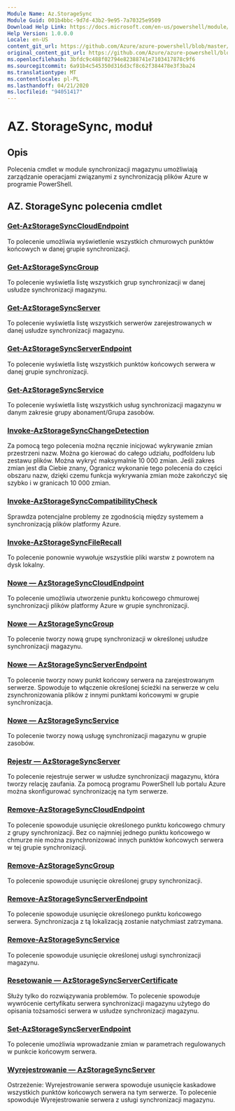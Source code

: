 ```yaml
---
Module Name: Az.StorageSync
Module Guid: 001b4bbc-9d7d-43b2-9e95-7a70325e9509
Download Help Link: https://docs.microsoft.com/en-us/powershell/module/az.storagesync
Help Version: 1.0.0.0
Locale: en-US
content_git_url: https://github.com/Azure/azure-powershell/blob/master/src/StorageSync/StorageSync/help/Az.StorageSync.md
original_content_git_url: https://github.com/Azure/azure-powershell/blob/master/src/StorageSync/StorageSync/help/Az.StorageSync.md
ms.openlocfilehash: 3bfdc9c488f02794e82388741e7103417878c9f6
ms.sourcegitcommit: 6a91b4c545350d316d3cf8c62f384478e3f3ba24
ms.translationtype: MT
ms.contentlocale: pl-PL
ms.lasthandoff: 04/21/2020
ms.locfileid: "94051417"
---
```

# AZ. StorageSync, moduł
## Opis
Polecenia cmdlet w module synchronizacji magazynu umożliwiają zarządzanie operacjami związanymi z synchronizacją plików Azure w programie PowerShell.

## AZ. StorageSync polecenia cmdlet
### [Get-AzStorageSyncCloudEndpoint](Get-AzStorageSyncCloudEndpoint.md)
To polecenie umożliwia wyświetlenie wszystkich chmurowych punktów końcowych w danej grupie synchronizacji.

### [Get-AzStorageSyncGroup](Get-AzStorageSyncGroup.md)
To polecenie wyświetla listę wszystkich grup synchronizacji w danej usłudze synchronizacji magazynu.

### [Get-AzStorageSyncServer](Get-AzStorageSyncServer.md)
To polecenie wyświetla listę wszystkich serwerów zarejestrowanych w danej usłudze synchronizacji magazynu.

### [Get-AzStorageSyncServerEndpoint](Get-AzStorageSyncServerEndpoint.md)
To polecenie wyświetla listę wszystkich punktów końcowych serwera w danej grupie synchronizacji.

### [Get-AzStorageSyncService](Get-AzStorageSyncService.md)
To polecenie wyświetla listę wszystkich usług synchronizacji magazynu w danym zakresie grupy abonament/Grupa zasobów.

### [Invoke-AzStorageSyncChangeDetection](Invoke-AzStorageSyncChangeDetection.md)
Za pomocą tego polecenia można ręcznie inicjować wykrywanie zmian przestrzeni nazw. Można go kierować do całego udziału, podfolderu lub zestawu plików. Można wykryć maksymalnie 10 000 zmian. Jeśli zakres zmian jest dla Ciebie znany, Ogranicz wykonanie tego polecenia do części obszaru nazw, dzięki czemu funkcja wykrywania zmian może zakończyć się szybko i w granicach 10 000 zmian.

### [Invoke-AzStorageSyncCompatibilityCheck](Invoke-AzStorageSyncCompatibilityCheck.md)
Sprawdza potencjalne problemy ze zgodnością między systemem a synchronizacją plików platformy Azure.

### [Invoke-AzStorageSyncFileRecall](Invoke-AzStorageSyncFileRecall.md)
To polecenie ponownie wywołuje wszystkie pliki warstw z powrotem na dysk lokalny.

### [Nowe — AzStorageSyncCloudEndpoint](New-AzStorageSyncCloudEndpoint.md)
To polecenie umożliwia utworzenie punktu końcowego chmurowej synchronizacji plików platformy Azure w grupie synchronizacji.

### [Nowe — AzStorageSyncGroup](New-AzStorageSyncGroup.md)
To polecenie tworzy nową grupę synchronizacji w określonej usłudze synchronizacji magazynu.

### [Nowe — AzStorageSyncServerEndpoint](New-AzStorageSyncServerEndpoint.md)
To polecenie tworzy nowy punkt końcowy serwera na zarejestrowanym serwerze. Spowoduje to włączenie określonej ścieżki na serwerze w celu zsynchronizowania plików z innymi punktami końcowymi w grupie synchronizacja.

### [Nowe — AzStorageSyncService](New-AzStorageSyncService.md)
To polecenie tworzy nową usługę synchronizacji magazynu w grupie zasobów.

### [Rejestr — AzStorageSyncServer](Register-AzStorageSyncServer.md)
To polecenie rejestruje serwer w usłudze synchronizacji magazynu, która tworzy relację zaufania. Za pomocą programu PowerShell lub portalu Azure można skonfigurować synchronizację na tym serwerze.

### [Remove-AzStorageSyncCloudEndpoint](Remove-AzStorageSyncCloudEndpoint.md)
To polecenie spowoduje usunięcie określonego punktu końcowego chmury z grupy synchronizacji. Bez co najmniej jednego punktu końcowego w chmurze nie można zsynchronizować innych punktów końcowych serwera w tej grupie synchronizacji.

### [Remove-AzStorageSyncGroup](Remove-AzStorageSyncGroup.md)
To polecenie spowoduje usunięcie określonej grupy synchronizacji.

### [Remove-AzStorageSyncServerEndpoint](Remove-AzStorageSyncServerEndpoint.md)
To polecenie spowoduje usunięcie określonego punktu końcowego serwera. Synchronizacja z tą lokalizacją zostanie natychmiast zatrzymana.

### [Remove-AzStorageSyncService](Remove-AzStorageSyncService.md)
To polecenie spowoduje usunięcie określonej usługi synchronizacji magazynu.

### [Resetowanie — AzStorageSyncServerCertificate](Reset-AzStorageSyncServerCertificate.md)
Służy tylko do rozwiązywania problemów. To polecenie spowoduje wywrócenie certyfikatu serwera synchronizacji magazynu użytego do opisania tożsamości serwera w usłudze synchronizacji magazynu.

### [Set-AzStorageSyncServerEndpoint](Set-AzStorageSyncServerEndpoint.md)
To polecenie umożliwia wprowadzanie zmian w parametrach regulowanych w punkcie końcowym serwera.

### [Wyrejestrowanie — AzStorageSyncServer](Unregister-AzStorageSyncServer.md)
Ostrzeżenie: Wyrejestrowanie serwera spowoduje usunięcie kaskadowe wszystkich punktów końcowych serwera na tym serwerze. To polecenie spowoduje Wyrejestrowanie serwera z usługi synchronizacji magazynu.

